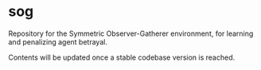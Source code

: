 # sog
Repository for the Symmetric Observer-Gatherer environment, for learning and penalizing agent betrayal.

Contents will be updated once a stable codebase version is reached.
